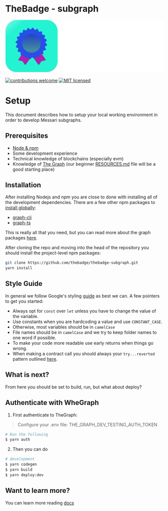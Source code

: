 # TheBadge - subgraph

![the_badge.png](assets%2Fimages%2Fthe_badge.png)

[![contributions welcome](https://img.shields.io/badge/contributions-welcome-brightgreen.svg?style=flat)](https://github.com/thebadge/thebadge-relayer/issues)
[![MIT licensed](https://img.shields.io/badge/license-MIT-blue.svg)](https://github.com/thebadge/thebadge-relayer/blob/main/LICENSE)

# Setup

This document describes how to setup your local working environment in order to develop Messari subgraphs.

## Prerequisites

- [Node & npm](https://docs.npmjs.com/downloading-and-installing-node-js-and-npm)
- Some development experience
- Technical knowledge of blockchains (especially evm)
- Knowledge of [The Graph](https://thegraph.com/docs/) (our beginner [RESOURCES.md](./RESOURCES.md) file will be a good starting place)

## Installation

After installing Nodejs and npm you are close to done with installing all of the development dependencies. There are a few other npm packages to [install globally](https://docs.npmjs.com/downloading-and-installing-packages-globally):

- [graph-cli](https://www.npmjs.com/package/@graphprotocol/graph-cli)
- [graph-ts](https://www.npmjs.com/package/@graphprotocol/graph-ts)

This is really all that you need, but you can read more about the graph packages [here](https://thegraph.com/docs/en/developing/creating-a-subgraph/#install-the-graph-cli).

After cloning the repo and moving into the head of the repository you should install the project-level npm packages:

```bash
git clone https://github.com/thebadge/thebadge-subgraph.git
yarn install
```
## Style Guide

In general we follow Google's styling [guide](https://google.github.io/styleguide/tsguide.html) as best we can. A few pointers to get you started:

- Always opt for `const` over `let` unless you have to change the value of the variable.
- Use constants when you are hardcoding a value and use `CONSTANT_CASE`.
- Otherwise, most variables should be in `camelCase`
- File names should be in `camelCase` and we try to keep folder names to one word if possible.
- To make your code more readable use early returns when things go wrong.
- When making a contract call you should always your `try...reverted` pattern outlined [here](https://thegraph.com/docs/en/developing/assemblyscript-api/#handling-reverted-calls).

## What is next?

From here you should be set to build, run, but what about deploy?

## Authenticate with WheGraph

1) First authenticate to TheGraph:
> Configure your .env file: THE_GRAPH_DEV_TESTING_AUTH_TOKEN
```bash
# Run the following
$ yarn auth
```

2) Then you can do
```bash
# development
$ yarn codegen
$ yarn build
$ yarn deploy:dev
```

## Want to learn more?

You can learn more reading [docs](docs)
